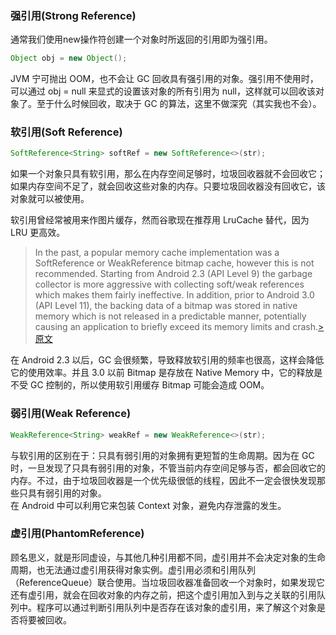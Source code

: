 ### 强引用(Strong Reference)
通常我们使用new操作符创建一个对象时所返回的引用即为强引用。  
```java
Object obj = new Object();
```
JVM 宁可抛出 OOM，也不会让 GC 回收具有强引用的对象。强引用不使用时，可以通过 obj = null 来显式的设置该对象的所有引用为 null，这样就可以回收该对象了。至于什么时候回收，取决于 GC 的算法，这里不做深究（其实我也不会）。

### 软引用(Soft Reference)
```java
SoftReference<String> softRef = new SoftReference<>(str);
```
如果一个对象只具有软引用，那么在内存空间足够时，垃圾回收器就不会回收它；如果内存空间不足了，就会回收这些对象的内存。只要垃圾回收器没有回收它，该对象就可以被使用。

软引用曾经常被用来作图片缓存，然而谷歌现在推荐用 LruCache 替代，因为 LRU 更高效。
>In the past, a popular memory cache implementation was a SoftReference or WeakReference bitmap cache, however this is not recommended. Starting from Android 2.3 (API Level 9) the garbage collector is more aggressive with collecting soft/weak references which makes them fairly ineffective. In addition, prior to Android 3.0 (API Level 11), the backing data of a bitmap was stored in native memory which is not released in a predictable manner, potentially causing an application to briefly exceed its memory limits and crash.[>原文](https://developer.android.com/training/displaying-bitmaps/cache-bitmap.html)

在 Android 2.3 以后，GC 会很频繁，导致释放软引用的频率也很高，这样会降低它的使用效率。并且 3.0 以前 Bitmap 是存放在 Native Memory 中，它的释放是不受 GC 控制的，所以使用软引用缓存 Bitmap 可能会造成 OOM。

### 弱引用(Weak Reference)
```java
WeakReference<String> weakRef = new WeakReference<>(str);
```
与软引用的区别在于：只具有弱引用的对象拥有更短暂的生命周期。因为在 GC 时，一旦发现了只具有弱引用的对象，不管当前内存空间足够与否，都会回收它的内存。不过，由于垃圾回收器是一个优先级很低的线程，因此不一定会很快发现那些只具有弱引用的对象。  
在 Android 中可以利用它来包装 Context 对象，避免内存泄露的发生。

### 虚引用(PhantomReference)
顾名思义，就是形同虚设，与其他几种引用都不同，虚引用并不会决定对象的生命周期，也无法通过虚引用获得对象实例。虚引用必须和引用队列（ReferenceQueue）联合使用。当垃圾回收器准备回收一个对象时，如果发现它还有虚引用，就会在回收对象的内存之前，把这个虚引用加入到与之关联的引用队列中。程序可以通过判断引用队列中是否存在该对象的虚引用，来了解这个对象是否将要被回收。
